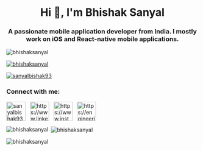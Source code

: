 <h1 align="center">Hi 👋, I'm Bhishak Sanyal</h1>
<h3 align="center">A passionate mobile application developer from India. I mostly work on iOS and React-native mobile applications.</h3>

<p align="left"> <img src="https://komarev.com/ghpvc/?username=bhishaksanyal&label=Profile%20views&color=0e75b6&style=flat" alt="bhishaksanyal" /> </p>

<p align="left"> <a href="https://github.com/ryo-ma/github-profile-trophy"><img src="https://github-profile-trophy.vercel.app/?username=bhishaksanyal&theme=tokyonight&title=MultiLanguage,Commit,Repositories,PullRequest,Issues,Stars" alt="bhishaksanyal" /></a> </p>

<p align="left"> <a href="https://twitter.com/sanyalbishak93" target="blank"><img src="https://img.shields.io/twitter/follow/sanyalbishak93?logo=twitter&style=for-the-badge" alt="sanyalbishak93" /></a> </p>

<h3 align="left">Connect with me:</h3>
<p align="left">
<a href="https://twitter.com/sanyalbishak93" target="blank"><img align="center" src="https://cdn-icons-png.flaticon.com/512/4494/4494481.png" alt="sanyalbishak93" height="50" width="50" /></a>&nbsp;&nbsp;
<a href="https://linkedin.com/in/bhishaksanyal/" target="blank"><img align="center" src="https://cdn-icons-png.flaticon.com/512/3536/3536505.png" alt="https://www.linkedin.com/in/bhishaksanyal/" height="50" width="50" /></a>&nbsp;&nbsp;
<a href="https://www.instagram.com/bhishaksanyal/" target="blank"><img align="center" src="https://cdn-icons-png.flaticon.com/512/174/174855.png" alt="https://www.instagram.com/bhishaksanyal/" height="50" width="50" /></a>&nbsp;&nbsp;
<a href="https://engineering.rently.com/react-native/" target="blank"><img align="center" src="https://cdn-icons-png.flaticon.com/512/3959/3959542.png" alt="https://engineering.rently.com/react-native/" height="50" width="50" /></a>&nbsp;&nbsp;
</p>

<p><img align="left" src="https://github-readme-stats.vercel.app/api/top-langs?username=bhishaksanyal&show_icons=true&locale=en&layout=compact" alt="bhishaksanyal" /></p>

<p>&nbsp;<img align="center" src="https://github-readme-stats.vercel.app/api?username=bhishaksanyal&show_icons=true&locale=en" alt="bhishaksanyal" /></p>

<p><img align="center" src="https://github-readme-streak-stats.herokuapp.com/?user=bhishaksanyal&" alt="bhishaksanyal" /></p>
